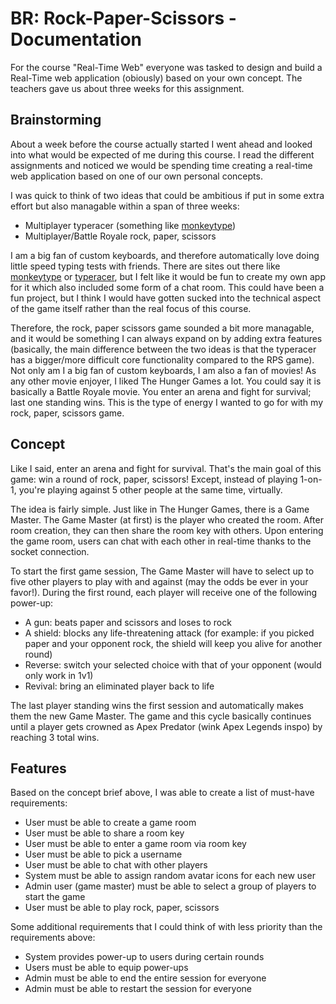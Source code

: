 # BR: Rock-Paper-Scissors - Documentation

For the course "Real-Time Web" everyone was tasked to design and build a Real-Time web application (obiously) based on your own concept. The teachers gave us about three weeks for this assignment. 

## Brainstorming

About a week before the course actually started I went ahead and looked into what would be expected of me during this course. I read the different assignments and noticed we would be spending time creating a real-time web application based on one of our own personal concepts.

I was quick to think of two ideas that could be ambitious if put in some extra effort but also managable within a span of three weeks:

- Multiplayer typeracer (something like [monkeytype](https://monkeytype.com/))
- Multiplayer/Battle Royale rock, paper, scissors

I am a big fan of custom keyboards, and therefore automatically love doing little speed typing tests with friends. There are sites out there like [monkeytype](https://monkeytype.com/) or [typeracer](https://typeracer.com/), but I felt like it would be fun to create my own app for it which also included some form of a chat room. This could have been a fun project, but I think I would have gotten sucked into the technical aspect of the game itself rather than the real focus of this course.

Therefore, the rock, paper scissors game sounded a bit more managable, and it would be something I can always expand on by adding extra features (basically, the main difference between the two ideas is that the typeracer has a bigger/more difficult core functionality compared to the RPS game). Not only am I a big fan of custom keyboards, I am also a fan of movies! As any other movie enjoyer, I liked The Hunger Games a lot. You could say it is basically a Battle Royale movie. You enter an arena and fight for survival; last one standing wins. This is the type of energy I wanted to go for with my rock, paper, scissors game. 

## Concept

Like I said, enter an arena and fight for survival. That's the main goal of this game: win a round of rock, paper, scissors! Except, instead of playing 1-on-1, you're playing against 5 other people at the same time, virtually.

The idea is fairly simple. Just like in The Hunger Games, there is a Game Master. The Game Master (at first) is the player who created the room. After room creation, they can then share the room key with others. Upon entering the game room, users can chat with each other in real-time thanks to the socket connection.

To start the first game session, The Game Master will have to select up to five other players to play with and against (may the odds be ever in your favor!). During the first round, each player will receive one of the following power-up:

- A gun: beats paper and scissors and loses to rock
- A shield: blocks any life-threatening attack (for example: if you picked paper and your opponent rock, the shield will keep you alive for another round)
- Reverse: switch your selected choice with that of your opponent (would only work in 1v1)
- Revival: bring an eliminated player back to life

The last player standing wins the first session and automatically makes them the new Game Master. The game and this cycle basically continues until a player gets crowned as Apex Predator (wink Apex Legends inspo) by reaching 3 total wins.

## Features

Based on the concept brief above, I was able to create a list of must-have requirements:

- User must be able to create a game room
- User must be able to share a room key
- User must be able to enter a game room via room key
- User must be able to pick a username
- User must be able to chat with other players
- System must be able to assign random avatar icons for each new user
- Admin user (game master) must be able to select a group of players to start the game
- User must be able to play rock, paper, scissors

Some additional requirements that I could think of with less priority than the requirements above:

- System provides power-up to users during certain rounds
- Users must be able to equip power-ups
- Admin must be able to end the entire session for everyone
- Admin must be able to restart the session for everyone